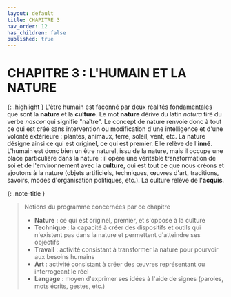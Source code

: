 ```yaml
---
layout: default
title: CHAPITRE 3
nav_order: 12
has_children: false
published: true
---
```


# CHAPITRE 3 : L'HUMAIN ET LA NATURE

{: .highlight } 
L'être humain est façonné par deux réalités fondamentales que sont la **nature** et la **culture**. Le mot **nature** dérive du latin *natura* tiré du verbe *nascor* qui signifie "naître". Le concept de nature renvoie donc à tout ce qui est créé sans intervention ou modification d'une intelligence et d'une volonté extérieure : plantes, animaux, terre, soleil, vent, etc. La nature désigne ainsi ce qui est originel, ce qui est premier. Elle relève de l'**inné**.   
L'humain est donc bien un être naturel, issu de la nature, mais il occupe une place particulière dans la nature : il opère une véritable transformation de soi et de l'environnement avec la **culture**, qui est tout ce que nous créons et ajoutons à la nature (objets artificiels, techniques, œuvres d'art, traditions, savoirs, modes d'organisation politiques, etc.). La culture relève de l'**acquis**.   


{: .note-title }
> Notions du programme concernées par ce chapitre
>
>- **Nature** : ce qui est originel, premier, et s'oppose à la culture
>- **Technique** : la capacité à créer des dispositifs et outils qui n'existent pas dans la nature et permettent d'atteindre ses objectifs
>- **Travail** : activité consistant à transformer la nature pour pourvoir aux besoins humains
>- **Art** : activité consistant à créer des œuvres représentant ou interrogeant le réel
>- **Langage** : moyen d'exprimer ses idées à l'aide de signes (paroles, mots écrits, gestes, etc.)